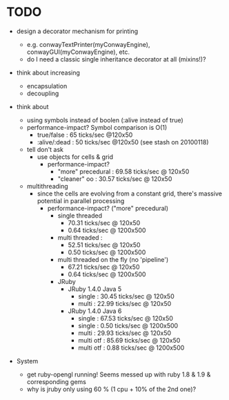 # TODO #

* design a decorator mechanism for printing
  * e.g. conwayTextPrinter(myConwayEngine), conwayGUI(myConwayEngine), etc.
  * do I need a classic single inheritance decorator at all (mixins!)?
* think about increasing
  * encapsulation
  * decoupling
* think about
    * using symbols instead of boolen (:alive instead of true)
    * performance-impact? Symbol comparison is O(1)
        * true/false   : 65 ticks/sec @120x50
        * :alive/:dead : 50 ticks/sec @120x50 (see stash on 20100118)
    * tell don't ask
        * use objects for cells & grid
            * performance-impact?
                * "more" precedural : 69.58 ticks/sec @ 120x50
                * "cleaner" oo      : 30.57 ticks/sec @ 120x50
   * multithreading
        * since the cells are evolving from a constant grid, there's massive potential in parallel processing
            * performance-impact? ("more" precedural)
                * single threaded
                    * 70.31 ticks/sec @ 120x50
                    *  0.64 ticks/sec @ 1200x500
                * multi threaded  :
                    * 52.51 ticks/sec @ 120x50
                    *  0.50 ticks/sec @ 1200x500
                * multi threaded on the fly (no 'pipeline')
                    * 67.21 ticks/sec @ 120x50
                    *  0.64 ticks/sec @ 1200x500
                * JRuby    
                    * JRuby 1.4.0 Java 5
                        * single    : 30.45 ticks/sec @ 120x50
                        * multi     : 22.99 ticks/sec @ 120x50
                    * JRuby 1.4.0 Java 6
                        * single    : 67.53 ticks/sec @ 120x50
                        * single    :  0.50 ticks/sec @ 1200x500
                        * multi     : 29.93 ticks/sec @ 120x50
                        * multi otf : 85.69 ticks/sec @ 120x50
                        * multi otf :  0.88 ticks/sec @ 1200x500
                    
                    
                    
* System
  * get ruby-opengl running! Seems messed up with ruby 1.8 & 1.9 & corresponding gems
  * why is jruby only using 60 % (1 cpu + 10% of the 2nd one)?
         